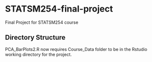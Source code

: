 # STATSM254-final-project
Final Project for STATSM254 course

## Directory Structure
PCA_BarPlots2.R now requires Course_Data folder to be in the Rstudio working directory for the project.